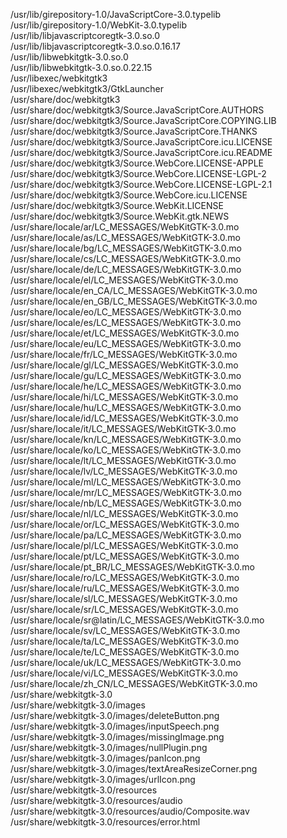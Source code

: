 /usr/lib/girepository-1.0/JavaScriptCore-3.0.typelib  
/usr/lib/girepository-1.0/WebKit-3.0.typelib  
/usr/lib/libjavascriptcoregtk-3.0.so.0  
/usr/lib/libjavascriptcoregtk-3.0.so.0.16.17  
/usr/lib/libwebkitgtk-3.0.so.0  
/usr/lib/libwebkitgtk-3.0.so.0.22.15  
/usr/libexec/webkitgtk3  
/usr/libexec/webkitgtk3/GtkLauncher  
/usr/share/doc/webkitgtk3  
/usr/share/doc/webkitgtk3/Source.JavaScriptCore.AUTHORS  
/usr/share/doc/webkitgtk3/Source.JavaScriptCore.COPYING.LIB  
/usr/share/doc/webkitgtk3/Source.JavaScriptCore.THANKS  
/usr/share/doc/webkitgtk3/Source.JavaScriptCore.icu.LICENSE  
/usr/share/doc/webkitgtk3/Source.JavaScriptCore.icu.README  
/usr/share/doc/webkitgtk3/Source.WebCore.LICENSE-APPLE  
/usr/share/doc/webkitgtk3/Source.WebCore.LICENSE-LGPL-2  
/usr/share/doc/webkitgtk3/Source.WebCore.LICENSE-LGPL-2.1  
/usr/share/doc/webkitgtk3/Source.WebCore.icu.LICENSE  
/usr/share/doc/webkitgtk3/Source.WebKit.LICENSE  
/usr/share/doc/webkitgtk3/Source.WebKit.gtk.NEWS  
/usr/share/locale/ar/LC\_MESSAGES/WebKitGTK-3.0.mo  
/usr/share/locale/as/LC\_MESSAGES/WebKitGTK-3.0.mo  
/usr/share/locale/bg/LC\_MESSAGES/WebKitGTK-3.0.mo  
/usr/share/locale/cs/LC\_MESSAGES/WebKitGTK-3.0.mo  
/usr/share/locale/de/LC\_MESSAGES/WebKitGTK-3.0.mo  
/usr/share/locale/el/LC\_MESSAGES/WebKitGTK-3.0.mo  
/usr/share/locale/en\_CA/LC\_MESSAGES/WebKitGTK-3.0.mo  
/usr/share/locale/en\_GB/LC\_MESSAGES/WebKitGTK-3.0.mo  
/usr/share/locale/eo/LC\_MESSAGES/WebKitGTK-3.0.mo  
/usr/share/locale/es/LC\_MESSAGES/WebKitGTK-3.0.mo  
/usr/share/locale/et/LC\_MESSAGES/WebKitGTK-3.0.mo  
/usr/share/locale/eu/LC\_MESSAGES/WebKitGTK-3.0.mo  
/usr/share/locale/fr/LC\_MESSAGES/WebKitGTK-3.0.mo  
/usr/share/locale/gl/LC\_MESSAGES/WebKitGTK-3.0.mo  
/usr/share/locale/gu/LC\_MESSAGES/WebKitGTK-3.0.mo  
/usr/share/locale/he/LC\_MESSAGES/WebKitGTK-3.0.mo  
/usr/share/locale/hi/LC\_MESSAGES/WebKitGTK-3.0.mo  
/usr/share/locale/hu/LC\_MESSAGES/WebKitGTK-3.0.mo  
/usr/share/locale/id/LC\_MESSAGES/WebKitGTK-3.0.mo  
/usr/share/locale/it/LC\_MESSAGES/WebKitGTK-3.0.mo  
/usr/share/locale/kn/LC\_MESSAGES/WebKitGTK-3.0.mo  
/usr/share/locale/ko/LC\_MESSAGES/WebKitGTK-3.0.mo  
/usr/share/locale/lt/LC\_MESSAGES/WebKitGTK-3.0.mo  
/usr/share/locale/lv/LC\_MESSAGES/WebKitGTK-3.0.mo  
/usr/share/locale/ml/LC\_MESSAGES/WebKitGTK-3.0.mo  
/usr/share/locale/mr/LC\_MESSAGES/WebKitGTK-3.0.mo  
/usr/share/locale/nb/LC\_MESSAGES/WebKitGTK-3.0.mo  
/usr/share/locale/nl/LC\_MESSAGES/WebKitGTK-3.0.mo  
/usr/share/locale/or/LC\_MESSAGES/WebKitGTK-3.0.mo  
/usr/share/locale/pa/LC\_MESSAGES/WebKitGTK-3.0.mo  
/usr/share/locale/pl/LC\_MESSAGES/WebKitGTK-3.0.mo  
/usr/share/locale/pt/LC\_MESSAGES/WebKitGTK-3.0.mo  
/usr/share/locale/pt\_BR/LC\_MESSAGES/WebKitGTK-3.0.mo  
/usr/share/locale/ro/LC\_MESSAGES/WebKitGTK-3.0.mo  
/usr/share/locale/ru/LC\_MESSAGES/WebKitGTK-3.0.mo  
/usr/share/locale/sl/LC\_MESSAGES/WebKitGTK-3.0.mo  
/usr/share/locale/sr/LC\_MESSAGES/WebKitGTK-3.0.mo  
/usr/share/locale/sr@latin/LC\_MESSAGES/WebKitGTK-3.0.mo  
/usr/share/locale/sv/LC\_MESSAGES/WebKitGTK-3.0.mo  
/usr/share/locale/ta/LC\_MESSAGES/WebKitGTK-3.0.mo  
/usr/share/locale/te/LC\_MESSAGES/WebKitGTK-3.0.mo  
/usr/share/locale/uk/LC\_MESSAGES/WebKitGTK-3.0.mo  
/usr/share/locale/vi/LC\_MESSAGES/WebKitGTK-3.0.mo  
/usr/share/locale/zh\_CN/LC\_MESSAGES/WebKitGTK-3.0.mo  
/usr/share/webkitgtk-3.0  
/usr/share/webkitgtk-3.0/images  
/usr/share/webkitgtk-3.0/images/deleteButton.png  
/usr/share/webkitgtk-3.0/images/inputSpeech.png  
/usr/share/webkitgtk-3.0/images/missingImage.png  
/usr/share/webkitgtk-3.0/images/nullPlugin.png  
/usr/share/webkitgtk-3.0/images/panIcon.png  
/usr/share/webkitgtk-3.0/images/textAreaResizeCorner.png  
/usr/share/webkitgtk-3.0/images/urlIcon.png  
/usr/share/webkitgtk-3.0/resources  
/usr/share/webkitgtk-3.0/resources/audio  
/usr/share/webkitgtk-3.0/resources/audio/Composite.wav  
/usr/share/webkitgtk-3.0/resources/error.html  
